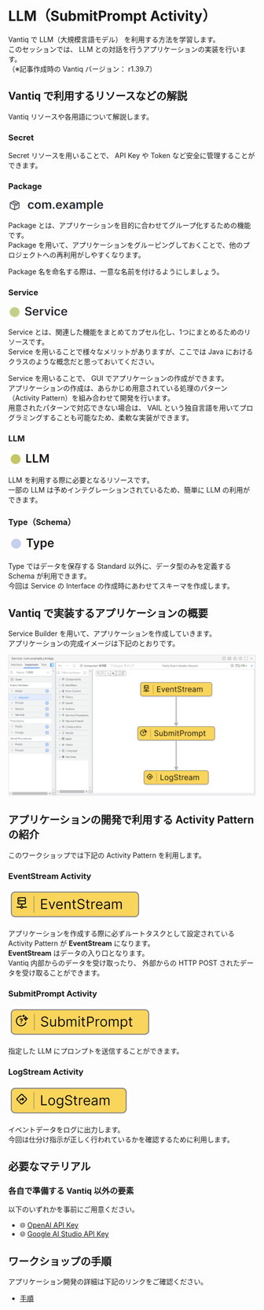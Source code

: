 # LLM（SubmitPrompt Activity）

Vantiq で LLM（大規模言語モデル） を利用する方法を学習します。  
このセッションでは、 LLM との対話を行うアプリケーションの実装を行います。  
（※記事作成時の Vantiq バージョン： r1.39.7）  

## Vantiq で利用するリソースなどの解説

Vantiq リソースや各用語について解説します。

### Secret

Secret リソースを用いることで、 API Key や Token など安全に管理することができます。  

### Package

![resource_package.png](./imgs/resource_package.png)

Package とは、アプリケーションを目的に合わせてグループ化するための機能です。  
Package を用いて、アプリケーションをグルーピングしておくことで、他のプロジェクトへの再利用がしやすくなります。  

Package 名を命名する際は、一意な名前を付けるようにしましょう。  

### Service

![resource_service.png](./imgs/resource_service.png)

Service とは、関連した機能をまとめてカプセル化し、1つにまとめるためのリソースです。  
Service を用いることで様々なメリットがありますが、ここでは Java におけるクラスのような概念だと思っておいてください。  

Service を用いることで、 GUI でアプリケーションの作成ができます。  
アプリケーションの作成は、あらかじめ用意されている処理のパターン（Activity Pattern）を組み合わせて開発を行います。  
用意されたパターンで対応できない場合は、 VAIL という独自言語を用いてプログラミングすることも可能なため、柔軟な実装ができます。  

### LLM

![resource_llm.png](./imgs/resource_llm.png)

LLM を利用する際に必要となるリソースです。  
一部の LLM は予めインテグレーションされているため、簡単に LLM の利用ができます。  

### Type（Schema）

![resource_type.png](./imgs/resource_type.png)

Type ではデータを保存する Standard 以外に、データ型のみを定義する Schema が利用できます。  
今回は Service の Interface の作成時にあわせてスキーマを作成します。  

## Vantiq で実装するアプリケーションの概要

Service Builder を用いて、アプリケーションを作成していきます。  
アプリケーションの完成イメージは下記のとおりです。  

![app_submitprompt_activity.png](./imgs/app_submitprompt_activity.png)

## アプリケーションの開発で利用する Activity Pattern の紹介

このワークショップでは下記の Activity Pattern を利用します。

### EventStream Activity

![activitypattern_eventstream.png](./imgs/activitypattern_eventstream.png)

アプリケーションを作成する際に必ずルートタスクとして設定されている Activity Pattern が **EventStream** になります。  
**EventStream** はデータの入り口となります。  
Vantiq 内部からのデータを受け取ったり、 外部からの HTTP POST されたデータを受け取ることができます。  

### SubmitPrompt Activity

![activitypattern_submitprompt.png](./imgs/activitypattern_submitprompt.png)

指定した LLM にプロンプ​​トを送信することができます。

### LogStream Activity

![activitypattern_logstream.png](./imgs/activitypattern_logstream.png)

イベントデータをログに出力します。  
今回は仕分け指示が正しく行われているかを確認するために利用します。  

## 必要なマテリアル

### 各自で準備する Vantiq 以外の要素

以下のいずれかを事前にご用意ください。

- :globe_with_meridians: [OpenAI API Key](https://platform.openai.com/api-keys)
- :globe_with_meridians: [Google AI Studio API Key](https://aistudio.google.com/app/apikey)

## ワークショップの手順

アプリケーション開発の詳細は下記のリンクをご確認ください。  

- [手順](./instruction.md)
